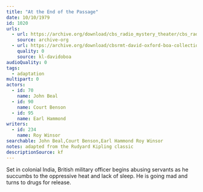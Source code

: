 ```yaml
---
title: "At the End of the Passage"
date: 10/10/1979
id: 1020
urls: 
  - url: https://archive.org/download/cbs_radio_mystery_theater/cbs_radio_mystery_theater-1001-1050.zip/cbs_radio_mystery_theater-1001-1050%2Fcbsrmt_1020_at_the_end_of_the_passage.mp3
    source: archive-org
  - url: https://archive.org/download/cbsrmt-david-oxford-boa-collection/CBSRMT-791010-1020-At-the-End-of-the-Passage-(128-44)_KQV-{BoA}.mp3
    quality: 0
    source: kl-davidoboa
audioQuality: 0
tags: 
  - adaptation
multipart: 0
actors:  
  - id: 70
    name: John Beal  
  - id: 90
    name: Court Benson  
  - id: 95
    name: Earl Hammond
writers:  
  - id: 234
    name: Roy Winsor
searchable: John Beal,Court Benson,Earl Hammond Roy Winsor
notes: adapted from the Rudyard Kipling classic
descriptionSource: kf
---
```

Set in colonial India, British military officer begins abusing servants as he succumbs to the oppressive heat and lack of sleep. He is going mad and turns to drugs for release.
